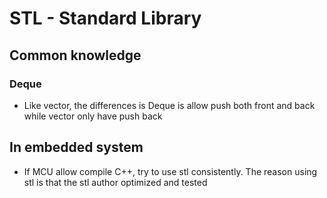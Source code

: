# STL - Standard Library
## Common knowledge
### Deque
- Like vector, the differences is Deque is allow push both front and back while vector only have push back
## In embedded system
- If MCU allow compile C++, try to use stl consistently. The reason using stl is that the stl author optimized and tested